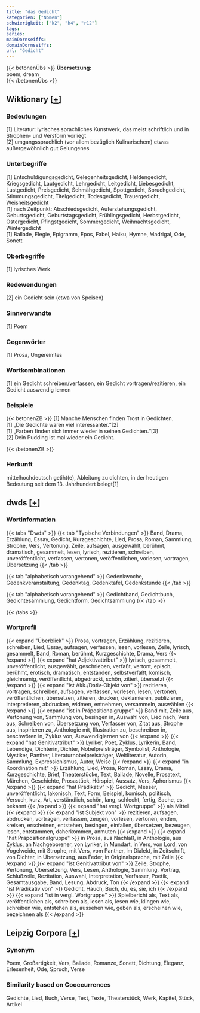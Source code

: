 ```yaml
---
title: "das Gedicht"
kategorien: ["Nomen"]
schwierigkeit: ["k2", "h4", "r12"]
tags:
series:
mainDornseiffs:
domainDornseiffs:
url: "Gedicht"
---
```


{{< betonenÜbs >}}
**Übersetzung:**  
poem, dream  
{{< /betonenÜbs >}}

## Wiktionary [[+](https://de.wiktionary.org/wiki/Gedicht)]

### Bedeutungen
[1] Literatur: lyrisches sprachliches Kunstwerk, das meist schriftlich und in Strophen- und Versform vorliegt  
[2] umgangssprachlich (vor allem bezüglich Kulinarischem) etwas außergewöhnlich gut Gelungenes  

### Unterbegriffe
[1] Entschuldigungsgedicht, Gelegenheitsgedicht, Heldengedicht, Kriegsgedicht, Lautgedicht, Lehrgedicht, Leitgedicht, Liebesgedicht, Lustgedicht, Preisgedicht, Schmähgedicht, Spottgedicht, Spruchgedicht, Stimmungsgedicht, Titelgedicht, Todesgedicht, Trauergedicht, Weisheitsgedicht  
[1] nach Zeitpunkt: Abschiedsgedicht, Auferstehungsgedicht, Geburtsgedicht, Geburtstagsgedicht, Frühlingsgedicht, Herbstgedicht, Ostergedicht, Pfingstgedicht, Sommergedicht, Weihnachtsgedicht, Wintergedicht  
[1] Ballade, Elegie, Epigramm, Epos, Fabel, Haiku, Hymne, Madrigal, Ode, Sonett  

### Oberbegriffe
[1] lyrisches Werk  

### Redewendungen
[2] ein Gedicht sein (etwa von Speisen)  

### Sinnverwandte
[1] Poem  

### Gegenwörter
[1] Prosa, Ungereimtes  

### Wortkombinationen
[1] ein Gedicht schreiben/verfassen, ein Gedicht vortragen/rezitieren, ein Gedicht auswendig lernen  

### Beispiele
{{< betonenZB >}}
[1] Manche Menschen finden Trost in Gedichten.  
[1] „Die Gedichte waren viel interessanter.“[2]  
[1] „Farben finden sich immer wieder in seinen Gedichten.“[3]  
[2] Dein Pudding ist mal wieder ein Gedicht.  

{{< /betonenZB >}}
### Herkunft
mittelhochdeutsch getiht(e), Ableitung zu dichten, in der heutigen Bedeutung seit dem 13. Jahrhundert belegt[1]  



## dwds [[+](https://www.dwds.de/wb/Gedicht)]

### Wortinformation
{{< tabs "Dwds" >}}
{{< tab "Typische Verbindungen" >}}
Band, Drama, Erzählung, Essay, Gedicht, Kurzgeschichte, Lied, Prosa, Roman, Sammlung, Strophe, Vers, Vertonung, Zeile, aufsagen, ausgewählt, berühmt, dramatisch, gesammelt, lesen, lyrisch, rezitieren, schreiben, unveröffentlicht, verfassen, vertonen, veröffentlichen, vorlesen, vortragen, Übersetzung
{{< /tab >}}

{{< tab "alphabetisch vorangehend" >}}
Gedenkwoche, Gedenkveranstaltung, Gedenktag, Gedenktafel, Gedenkstunde
{{< /tab >}}

{{< tab "alphabetisch vorangehend" >}}
Gedichtband, Gedichtbuch, Gedichtesammlung, Gedichtform, Gedichtsammlung
{{< /tab >}}

{{< /tabs >}}

### Wortprofil
{{< expand "Überblick" >}} Prosa, vortragen, Erzählung, rezitieren, schreiben, Lied, Essay, aufsagen, verfassen, lesen, vorlesen, Zeile, lyrisch, gesammelt, Band, Roman, berühmt, Kurzgeschichte, Drama, Vers {{< /expand >}}
{{< expand "hat Adjektivattribut" >}} lyrisch, gesammelt, unveröffentlicht, ausgewählt, geschrieben, verfaßt, vertont, episch, berühmt, erotisch, dramatisch, entstanden, selbstverfaßt, komisch, gleichnamig, veröffentlicht, abgedruckt, schön, zitiert, übersetzt {{< /expand >}}
{{< expand "ist Akk./Dativ-Objekt von" >}} rezitieren, vortragen, schreiben, aufsagen, verfassen, vorlesen, lesen, vertonen, veröffentlichen, übersetzen, zitieren, drucken, deklamieren, publizieren, interpretieren, abdrucken, widmen, entnehmen, versammeln, auswählen {{< /expand >}}
{{< expand "ist in Präpositionalgruppe" >}} Band mit, Zeile aus, Vertonung von, Sammlung von, besingen in, Auswahl von, Lied nach, Vers aus, Schreiben von, Übersetzung von, Verfasser von, Zitat aus, Strophe aus, inspirieren zu, Anthologie mit, Illustration zu, beschreiben in, beschwören in, Zyklus von, Auswendiglernen von {{< /expand >}}
{{< expand "hat Genitivattribut" >}} Lyriker, Poet, Zyklus, Lyrikerin, Band, Lebendige, Dichterin, Dichter, Nobelpreisträger, Symbolist, Anthologie, Mystiker, Panther, Literaturnobelpreisträger, Weltliteratur, Autorin, Sammlung, Expressionismus, Autor, Weise {{< /expand >}}
{{< expand "in Koordination mit" >}} Erzählung, Lied, Prosa, Roman, Essay, Drama, Kurzgeschichte, Brief, Theaterstücke, Text, Ballade, Novelle, Prosatext, Märchen, Geschichte, Prosastück, Hörspiel, Aussatz, Vers, Aphorismus {{< /expand >}}
{{< expand "hat Prädikativ" >}} Gedicht, Messer, unveröffentlicht, lakonisch, Text, Form, Beispiel, komisch, politisch, Versuch, kurz, Art, verständlich, schön, lang, schlecht, fertig, Sache, es, bekannt {{< /expand >}}
{{< expand "hat vergl. Wortgruppe" >}} als Mittel {{< /expand >}}
{{< expand "ist Subjekt von" >}} rezitieren, aufsagen, abdrucken, vortragen, verfassen, zeugen, vorlesen, vertonen, enden, kreisen, erscheinen, entstehen, besingen, einfallen, übersetzen, bezeugen, lesen, entstammen, daherkommen, anmuten {{< /expand >}}
{{< expand "hat Präpositionalgruppe" >}} in Prosa, aus Nachlaß, in Anthologie, aus Zyklus, an Nachgeborener, von Lyriker, in Mundart, in Vers, von Lord, von Vogelweide, mit Strophe, mit Vers, vom Panther, im Dialekt, in Zeitschrift, von Dichter, in Übersetzung, aus Feder, in Originalsprache, mit Zeile {{< /expand >}}
{{< expand "ist Genitivattribut von" >}} Zeile, Strophe, Vertonung, Übersetzung, Vers, Lesen, Anthologie, Sammlung, Vortrag, Schlußzeile, Rezitation, Auswahl, Interpretation, Verfasser, Poetik, Gesamtausgabe, Band, Lesung, Abdruck, Ton {{< /expand >}}
{{< expand "ist Prädikativ von" >}} Gedicht, Hauch, Buch, du, es, sie, ich {{< /expand >}}
{{< expand "ist in vergl. Wortgruppe" >}} Spielbericht als, Text als, veröffentlichen als, schreiben als, lesen als, lesen wie, klingen wie, schreiben wie, entstehen als, aussehen wie, geben als, erscheinen wie, bezeichnen als {{< /expand >}}

## Leipzig Corpora [[+](https://corpora.uni-leipzig.de/en/res?word=Gedicht&corpusId=deu_newscrawl-public_2018)]


### Synonym
Poem, Großartigkeit, Vers, Ballade, Romanze, Sonett, Dichtung, Eleganz, Erlesenheit, Ode, Spruch, Verse


### Similarity based on Cooccurrences
Gedichte, Lied, Buch, Verse, Text, Texte, Theaterstück, Werk, Kapitel, Stück, Artikel

